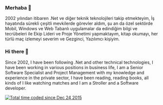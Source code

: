 ### Merhaba 👋
2002 yılından itibaren .Net ve diğer teknik teknolojileri takip etmekteyim,
İş hayatında sürekli çeşitli mevkilerde görevler aldım, şu an da özel sektörde Mobil, Windows ve Web Tabanlı uygulamalar da edindiğim bilgi ve tecrübeleri ile Ekip Lideri ve Proje Yönetimi yapmaktayım, kitap okumayı, her türlü maç izlemeyi severim ve Gezginci, Yazılımcı kişiyim.

### Hi there 👋
Since 2002, I have been following .Net and other technical technologies, I have been working in various positions in business life, I am a Senior Software Specialist and Project Management with my knowledge and experience in the private sector, I have been reading, reading books, all kinds of I like watching matches and I am a Stroller and a Software developer.

<a href="https://wakatime.com/@71a12e3b-7a21-4c6c-ae30-6d4650444ce3"><img src="https://wakatime.com/badge/user/71a12e3b-7a21-4c6c-ae30-6d4650444ce3.svg" alt="Total time coded since Dec 24 2015" /></a>

<!--
**FikretAkin/FikretAkin** is a ✨ _special_ ✨ repository because its `README.md` (this file) appears on your GitHub profile.

Here are some ideas to get you started:

- 🔭 I’m currently working on ...
- 🌱 I’m currently learning ...
- 👯 I’m looking to collaborate on ...
- 🤔 I’m looking for help with ...
- 💬 Ask me about ...
- 📫 How to reach me: ...
- 😄 Pronouns: ...
- ⚡ Fun fact: ...
-->
